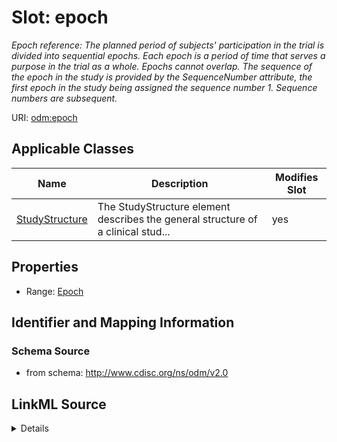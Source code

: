# Slot: epoch


_Epoch reference: The planned period of subjects' participation in the trial is divided into sequential epochs. Each epoch is a period of time that serves a purpose in the trial as a whole. Epochs cannot overlap. The sequence of the epoch in the study is provided by the SequenceNumber attribute, the first epoch in the study being assigned the sequence number 1. Sequence numbers are subsequent._



URI: [odm:epoch](http://www.cdisc.org/ns/odm/v2.0/epoch)



<!-- no inheritance hierarchy -->




## Applicable Classes

| Name | Description | Modifies Slot |
| --- | --- | --- |
[StudyStructure](StudyStructure.md) | The StudyStructure element describes the general structure of a clinical stud... |  yes  |







## Properties

* Range: [Epoch](Epoch.md)





## Identifier and Mapping Information







### Schema Source


* from schema: http://www.cdisc.org/ns/odm/v2.0




## LinkML Source

<details>
```yaml
name: epoch
description: 'Epoch reference: The planned period of subjects'' participation in the
  trial is divided into sequential epochs. Each epoch is a period of time that serves
  a purpose in the trial as a whole. Epochs cannot overlap. The sequence of the epoch
  in the study is provided by the SequenceNumber attribute, the first epoch in the
  study being assigned the sequence number 1. Sequence numbers are subsequent.'
from_schema: http://www.cdisc.org/ns/odm/v2.0
rank: 1000
alias: epoch
domain_of:
- StudyStructure
range: Epoch

```
</details>